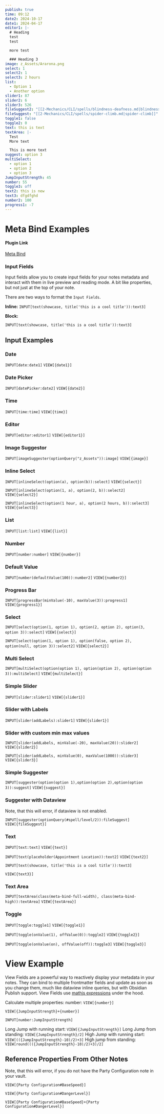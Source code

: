 ```yaml
---
publish: true
time: 09:12
date2: 2024-10-17
date1: 2024-04-17
editor1: |-
  # Heading
  test
  test

  more test

  ### Heading 3
image: z_Assets/Ararona.png
select: 1
select2: 1
select3: 2 hours
list:
  - Option 1
  - Another option
slider1: 87
slider2: 6
slider3: 526
fileSuggest2: "[[2-Mechanics/CLI/spells/blindness-deafness.md|blindness-deafness]]"
fileSuggest: "[[2-Mechanics/CLI/spells/spider-climb.md|spider-climb]]"
toggle1: false
toggle2: 0
text: this is text
textArea: |-
  Test
  More text

  This is more text
suggest: option 3
multiSelect:
  - option 1
  - option 2
  - option 3
JumpInputStrength: 45
number: 55
toggle3: off
text2: this is new
text3: dfgdfghd
number2: 100
progress1: -7
---
```


# Meta Bind Examples

#### Plugin Link
[Meta Bind](obsidian://show-plugin?id=obsidian-meta-bind-plugin)

### Input Fields
Input fields allow you to create input fields for your notes metadata and interact with them in live preview and reading mode. A bit like properties, but not just at the top of your note.

There are two ways to format the `Input Fields`. 

**Inline:**
`INPUT[text(showcase, title('this is a cool title')):text3]`

**Block:** 
```meta-bind
INPUT[text(showcase, title('this is a cool title')):text3]
```

## Input Examples
### Date
`INPUT[date:date1]` 
`VIEW[{date1}]`

### Date Picker
`INPUT[datePicker:date2]`
`VIEW[{date2}]`

### Time
`INPUT[time:time]`
`VIEW[{time}]`

### Editor
`INPUT[editor:editor1]`
`VIEW[{editor1}]`

### Image Suggestor
`INPUT[imageSuggester(optionQuery("z_Assets")):image]`
`VIEW[{image}]`

### Inline Select

`INPUT[inlineSelect(option(a), option(b)):select]`
`VIEW[{select}]`

`INPUT[inlineSelect(option(1, a), option(2, b)):select2]`
`VIEW[{select2}]`

`INPUT[inlineSelect(option(1 hour, a), option(2 hours, b)):select3]`
`VIEW[{select3}]`
### List

`INPUT[list:list]`
`VIEW[{list}]`

### Number

`INPUT[number:number]`
`VIEW[{number}]`

### Default Value
`INPUT[number(defaultValue(100)):number2]`
`VIEW[{number2}]`



### Progress Bar

`INPUT[progressBar(minValue(-10), maxValue(3)):progress1]`
`VIEW[{progress1}]`
### Select

`INPUT[select(option(1, option 1), option(2, option 2), option(3, option 3)):select]`
`VIEW[{select}]`

`INPUT[select(option(1, option 1), option(false, option 2), option(null, option 3)):select2]`
`VIEW[{select2}]`
### Multi Select

`INPUT[multiSelect(option(option 1), option(option 2), option(option 3)):multiSelect]`
`VIEW[{multiSelect}]`
### Simple Slider

`INPUT[slider:slider1]`
`VIEW[{slider1}]`
### Slider with Labels

`INPUT[slider(addLabels):slider1]`
`VIEW[{slider1}]`
### Slider with custom min max values

`INPUT[slider(addLabels, minValue(-20), maxValue(20)):slider2]`
`VIEW[{slider2}]`

`INPUT[slider(addLabels, minValue(0), maxValue(1000)):slider3]`
`VIEW[{slider3}]`

### Simple Suggester

`INPUT[suggester(option(option 1),option(option 2),option(option 3)):suggest]`
`VIEW[{suggest}]`

### Suggester with Dataview
Note, that this will error, if dataview is not enabled.

`INPUT[suggester(optionQuery(#spell/level/2)):fileSuggest]`
`VIEW[{fileSuggest}]`

### Text
`INPUT[text:text]`
`VIEW[{text}]`

`INPUT[text(placeholder(Appointment Location)):text2]`
`VIEW[{text2}]`

```meta-bind
INPUT[text(showcase, title('this is a cool title')):text3]
```

`VIEW[{text3}]`

### Text Area

`INPUT[textArea(class(meta-bind-full-width), class(meta-bind-high)):textArea]`
`VIEW[{textArea}]`
### Toggle

`INPUT[toggle:toggle1]`
`VIEW[{toggle1}]`

`INPUT[toggle(onValue(1), offValue(0)):toggle2]`
`VIEW[{toggle2}]`

`INPUT[toggle(onValue(on), offValue(off)):toggle3]`
`VIEW[{toggle3}]`

# View Example

View Fields are a powerful way to reactively display your metadata in your notes. They can bind to multiple frontmatter fields and update as soon as you change them, much like dataview inline queries, but with Obsidian Publish support. View Fields use [mathjs expressions](https://mathjs.org/docs/expressions/syntax.html) under the hood.

Calculate multiple properties:
number: `VIEW[{number}]`

`VIEW[{JumpInputStrength}+{number}]`

`INPUT[number:JumpInputStrength]`

Long Jump with running start: `VIEW[{JumpInputStrength}]`
Long Jump from standing: `VIEW[{JumpInputStrength}/2]`
High Jump with running start: `VIEW[(({JumpInputStrength}-10)/2)+3]`
High jump from standing: `VIEW[round((({JumpInputStrength}-10)/2)+3)/2]`

## Reference Properties From Other Notes
Note, that this will error, if you do not have the Party Configuration note in your vault.


`VIEW[{Party Configuration#BaseSpeed}]`

`VIEW[{Party Configuration#DangerLevel}]`

`VIEW[{Party Configuration#BaseSpeed}+{Party Configuration#DangerLevel}]`

